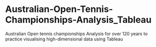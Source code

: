 # Australian-Open-Tennis-Championships-Analysis_Tableau
Australian Open tennis championships Analysis for over 120 years to practice visualising high-dimensional data using Tableau
